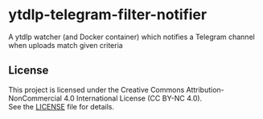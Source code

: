 # ytdlp-telegram-filter-notifier
A ytdlp watcher (and Docker container) which notifies a Telegram channel when uploads match given criteria


## License

This project is licensed under the Creative Commons Attribution-NonCommercial 4.0 International License (CC BY-NC 4.0).  
See the [LICENSE](./LICENSE) file for details.
